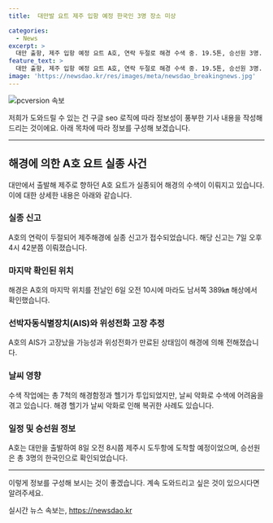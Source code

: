 ```yaml
---
title:  대만발 요트 제주 입항 예정 한국인 3명 장소 미상

categories:
  - News
excerpt: >
  대만 출항, 제주 입항 예정 요트 A호, 연락 두절로 해경 수색 중. 19.5톤, 승선원 3명. 7일 오후 4시 42분쯤 연락 두절 신고. A호 마지막 위치는 6일 남서쪽 389㎞ 해상. AIS 고장 및 위성전화 기간 만료로 추정. 7척 해경함정 및 헬기로 수색 중. 날씨 악화로 어려움 겪고 있으며 3명의 한국인 승선.
feature_text: >
  대만 출항, 제주 입항 예정 요트 A호, 연락 두절로 해경 수색 중. 19.5톤, 승선원 3명. 7일 오후 4시 42분쯤 연락 두절 신고. A호 마지막 위치는 6일 남서쪽 389㎞ 해상. AIS 고장 및 위성전화 기간 만료로 추정. 7척 해경함정 및 헬기로 수색 중. 날씨 악화로 어려움 겪고 있으며 3명의 한국인 승선.
image: 'https://newsdao.kr/res/images/meta/newsdao_breakingnews.jpg'
---
```


<p><img src="https://newsdao.kr/res/images/meta/newsdao_breakingnews.jpg" alt="pcversion 속보" /></p>

<p>저희가 도와드릴 수 있는 건 구글 seo 로직에 따라 정보성이 풍부한 기사 내용을 작성해 드리는 것이에요. 아래 목차에 따라 정보를 구성해 보겠습니다.</p>

<hr />

<h2 data-ke-size="size26">해경에 의한 A호 요트 실종 사건</h2>

<p data-ke-size="size16">대만에서 출발해 제주로 향하던 A호 요트가 실종되어 해경의 수색이 이뤄지고 있습니다. 이에 대한 상세한 내용은 아래와 같습니다.</p>

<h3>실종 신고</h3>

<p data-ke-size="size16">A호의 연락이 두절되어 제주해경에 실종 신고가 접수되었습니다. 해당 신고는 7일 오후 4시 42분쯤 이뤄졌습니다.</p>

<h3>마지막 확인된 위치</h3>

<p data-ke-size="size16">해경은 A호의 마지막 위치를 전날인 6일 오전 10시에 마라도 남서쪽 389㎞ 해상에서 확인했습니다. </p>

<h3>선박자동식별장치(AIS)와 위성전화 고장 추정</h3>

<p data-ke-size="size16">A호의 AIS가 고장났을 가능성과 위성전화가 만료된 상태임이 해경에 의해 전해졌습니다.</p>

<h3>날씨 영향</h3>

<p data-ke-size="size16">수색 작업에는 총 7척의 해경함정과 헬기가 투입되었지만, 날씨 악화로 수색에 어려움을 겪고 있습니다. 해경 헬기가 날씨 악화로 인해 복귀한 사례도 있습니다.</p>

<h3>일정 및 승선원 정보</h3>

<p data-ke-size="size16">A호는 대만을 출발하여 8일 오전 8시쯤 제주시 도두항에 도착할 예정이었으며, 승선원은 총 3명의 한국인으로 확인되었습니다.</p>

<hr />

<p>이렇게 정보를 구성해 보시는 것이 좋겠습니다. 계속 도와드리고 싶은 것이 있으시다면 알려주세요.</p>
실시간 뉴스 속보는, <a href="https://newsdao.kr" rel="dofollow">https://newsdao.kr</a>


